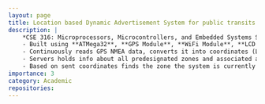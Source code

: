 ```yaml
---
layout: page
title: Location based Dynamic Advertisement System for public transits
description: |
    *CSE 316: Microprocessors, Microcontrollers, and Embedded Systems Sessional*
    - Built using **ATMega32**, **GPS Module**, **WiFi Module**, **LCD Display**
    - Continuously reads GPS NMEA data, converts it into coordinates (Latitude and Longitude) and sends them to a remote server
    - Servers holds info about all predesignated zones and associated advertisement queues
    - Based on sent coordinates finds the zone the system is currently in and sends back corresponding set of advertisements
importance: 3
category: Academic
repositories:
---
```

